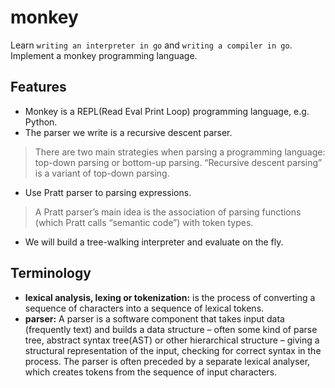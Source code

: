 # monkey
Learn `writing an interpreter in go` and `writing a compiler in go`.
Implement a monkey programming language.

## Features
* Monkey is a REPL(Read Eval Print Loop) programming language, e.g. Python.
* The parser we write is a recursive descent parser.
> There are two main strategies when parsing a programming language: top-down parsing or bottom-up parsing.
> “Recursive descent parsing” is a variant of top-down parsing.
* Use Pratt parser to parsing expressions.
> A Pratt parser’s main idea is the association of parsing functions 
> (which Pratt calls “semantic code”) with token types.
* We will build a tree-walking interpreter and evaluate on the fly.

## Terminology
* **lexical analysis, lexing or tokenization:** is the process of converting a sequence of characters into a sequence of lexical tokens.
* **parser:** A parser is a software component that takes input data (frequently text) and builds a data structure – often some kind of parse tree, abstract syntax tree(AST) or other hierarchical structure – giving a structural representation of the input, checking for correct syntax in the process. The parser is often preceded by a separate lexical analyser, which creates tokens from the sequence of input characters.
